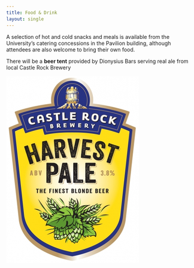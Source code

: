 ```yaml
---
title: Food & Drink
layout: single
---
```


A selection of hot and cold snacks and meals is available from the University’s catering concessions in the Pavilion building, although attendees are also welcome to bring their own food. 

There will be a **beer tent** provided by Dionysius Bars serving real ale from local Castle Rock Brewery

![](/media/harvest-pale.jpg)
